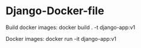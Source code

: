 # Django-Docker-file

Build docker images: docker build . -t django-app:v1

Docker images:  docker run -it django-app:v1
